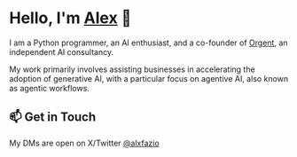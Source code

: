 # Hello, I'm [Alex](https://github.com/alexfazio) 👋

[](https://github.com/teknium1/teknium1#hello-im-teknium1-)

I am a Python programmer, an AI enthusiast, and a co-founder of [Orgent](https://orgent.ai/welcome/orgentai), an independent AI consultancy.

My work primarily involves assisting businesses in accelerating the adoption of generative AI, with a particular focus on agentive AI, also known as agentic workflows.

## 📫 Get in Touch

My DMs are open on X/Twitter [@alxfazio](https://x.com/alxfazio)
